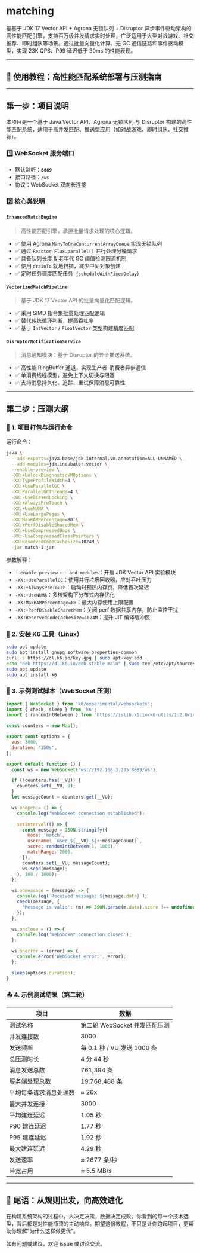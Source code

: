 # matching
基基于 JDK 17 Vector API + Agrona 无锁队列 + Disruptor 异步事件驱动架构的高性能匹配引擎，支持百万级并发请求实时处理，广泛适用于大型对战游戏、社交推荐、即时组队等场景。通过批量向量化计算、无 GC 通信链路和事件驱动模型，实现 23K QPS、P99 延迟低于 30ms 的性能表现。

---

## 🧭 使用教程：高性能匹配系统部署与压测指南

---

## 第一步：项目说明

本项目是一个基于 Java Vector API、Agrona 无锁队列 与 Disruptor 构建的高性能匹配系统，适用于高并发匹配、推送型应用（如对战游戏、即时组队、社交推荐）。

### 1️⃣ WebSocket 服务端口

* 默认监听：**`8889`**
* 接口路径：`/ws`
* 协议：WebSocket 双向长连接

### 2️⃣ 核心类说明

#### `EnhancedMatchEngine`

> 高性能匹配引擎，承担批量请求处理的核心逻辑。

* ✅ 使用 Agrona `ManyToOneConcurrentArrayQueue` 实现无锁队列
* ✅ 通过 `Reactor Flux.parallel()` 并行处理分桶请求
* ✅ 具备队列长度 & 老年代 GC 阈值检测限流机制
* ✅ 使用 `drainTo` 就地扫描，减少中间对象创建
* ✅ 定时任务调度匹配任务（`scheduleWithFixedDelay`）

#### `VectorizedMatchPipeline`

> 基于 JDK 17 Vector API 的批量向量化匹配逻辑。

* ✅ 采用 SIMD 指令集批量处理匹配逻辑
* ✅ 替代传统循环判断，提高吞吐率
* ✅ 基于 `IntVector` / `FloatVector` 类型构建精度匹配

#### `DisruptorNotificationService`

> 消息通知模块：基于 Disruptor 的异步推送系统。

* ✅ 高性能 RingBuffer 通道，实现生产者-消费者异步通信
* ✅ 单消费线程模型，避免上下文切换与阻塞
* ✅ 支持消息持久化、追踪、重试保障消息可靠性

---

## 第二步：压测大纲

### 🧱 1. 项目打包与运行命令

运行命令：

```bash
java \
  --add-exports=java.base/jdk.internal.vm.annotation=ALL-UNNAMED \
  --add-modules=jdk.incubator.vector \
  --enable-preview \
  -XX:+UnlockDiagnosticVMOptions \
  -XX:TypeProfileWidth=3 \
  -XX:+UseParallelGC \
  -XX:ParallelGCThreads=4 \
  -XX:-UseBiasedLocking \
  -XX:+AlwaysPreTouch \
  -XX:+UseNUMA \
  -XX:+UseLargePages \
  -XX:MaxRAMPercentage=80 \
  -XX:+PerfDisableSharedMem \
  -XX:+UseCompressedOops \
  -XX:-UseCompressedClassPointers \
  -XX:ReservedCodeCacheSize=1024M \
  -jar match-1.jar
```

参数解释：

* `--enable-preview` + `--add-modules`：开启 JDK Vector API 实验模块
* `-XX:+UseParallelGC`：使用并行垃圾回收器，应对吞吐压力
* `-XX:+AlwaysPreTouch`：启动时预热内存页，降低首次延迟
* `-XX:+UseNUMA`：多核架构下分布式内存优化
* `-XX:MaxRAMPercentage=80`：最大内存使用上限配置
* `-XX:+PerfDisableSharedMem`：关闭 perf 数据共享内存，防止监控干扰
* `-XX:ReservedCodeCacheSize=1024M`：提升 JIT 编译缓冲区

### 🧰 2. 安装 K6 工具（Linux）

```bash
sudo apt update
sudo apt install gnupg software-properties-common
curl -s https://dl.k6.io/key.gpg | sudo apt-key add -
echo "deb https://dl.k6.io/deb stable main" | sudo tee /etc/apt/sources.list.d/k6.list
sudo apt update
sudo apt install k6
```

### 🧪 3. 示例测试脚本（WebSocket 压测）

```javascript
import { WebSocket } from 'k6/experimental/websockets';
import { check, sleep } from 'k6';
import { randomIntBetween } from 'https://jslib.k6.io/k6-utils/1.2.0/index.js';

const counters = new Map();

export const options = {
  vus: 3000,
  duration: '150s',
};

export default function () {
  const ws = new WebSocket('ws://192.168.3.235:8889/ws');

  if (!counters.has(__VU)) {
    counters.set(__VU, 0);
  }
  let messageCount = counters.get(__VU);

  ws.onopen = () => {
    console.log('WebSocket connection established');

    setInterval(() => {
      const message = JSON.stringify({
        mode: 'match',
        username: `user_${__VU}_${++messageCount}`,
        score: randomIntBetween(1, 1000),
        matchRange: 2000,
      });
      counters.set(__VU, messageCount);
      ws.send(message);
    }, 100 / 1000);
  };

  ws.onmessage = (message) => {
    console.log(`Received message: ${message.data}`);
    check(message, {
      'Message is valid': (m) => JSON.parse(m.data).score !== undefined,
    });
  };

  ws.onclose = () => {
    console.log('WebSocket connection closed');
  };

  ws.onerror = (error) => {
    console.error('WebSocket error:', error);
  };

  sleep(options.duration);
}
```

### 📤 4. 示例测试结果（第二轮）

| 项目          | 数据                     |
| ----------- | ---------------------- |
| 测试名称        | 第二轮 WebSocket 并发匹配压测   |
| 并发连接数       | 3000                   |
| 发送频率        | 每 0.1 秒 / VU 发送 1000 条 |
| 总压测时长       | 4 分 44 秒               |
| 消息发送总数      | 761,394 条              |
| 服务端处理总数     | 19,768,488 条           |
| 平均每条请求消息处理数 | ≈ 26x                  |
| 最大并发连接      | 3000                   |
| 平均建连延迟      | 1.05 秒                 |
| P90 建连延迟    | 1.77 秒                 |
| P95 建连延迟    | 1.92 秒                 |
| 最大建连延迟      | 4.29 秒                 |
| 发送速率        | ≈ 2677 条/秒             |
| 带宽占用        | ≈ 5.5 MB/s             |

---

## 🧠 尾语：从规则出发，向高效进化

在构建系统架构的过程中，人决定决策，数据决定成败。你看到的每一个技术选型，背后都是对性能瓶颈的主动响应。期望这份教程，不只是让你跑起项目，更帮助你理解“为什么这样做更优”。

如有问题或建议，欢迎 issue 或讨论交流。

